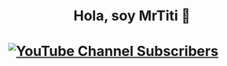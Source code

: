<h1 align="center">Hola, soy <a [href="https://www.youtube.com/@mrtitioficial">MrTiti</a> 👋</h1>

<h1 aling ![ojo](https://github.com/Ghost68b/Optifly-Chris/assets/47773256/205c058e-5f66-4290-a811-86e5d72ac6ca)

[![YouTube Channel Subscribers](https://img.shields.io/youtube/channel/subscribers/UCIjEgHA1vatSR2K4rfcdNRg?style=social)](https://www.youtube.com/@mrtitioficial?sub_confirmation=1)


